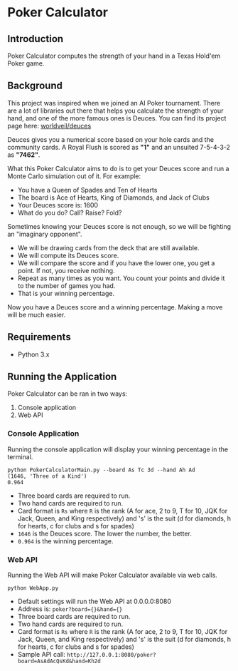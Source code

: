 # Poker Calculator

## Introduction
Poker Calculator computes the strength of your hand in a Texas Hold'em Poker game.

## Background
This project was inspired when we joined an AI Poker tournament. There are a lot of libraries out there that helps you calculate the strength of your hand, and one of the more famous ones is Deuces. You can find its project page here: [worldveil/deuces](https://github.com/worldveil/deuces)

Deuces gives you a numerical score based on your hole cards and the community cards. A Royal Flush is scored as **"1"** and an unsuited 7-5-4-3-2 as **"7462"**.  

What this Poker Calculator aims to do is to get your Deuces score and run a Monte Carlo simulation out of it. For example: 
  * You have a Queen of Spades and Ten of Hearts
  * The board is Ace of Hearts, King of Diamonds, and Jack of Clubs
  * Your Deuces score is: 1600
  * What do you do? Call? Raise? Fold?
  
Sometimes knowing your Deuces score is not enough, so we will be fighting an "imaginary opponent".
  * We will be drawing cards from the deck that are still available. 
  * We will compute its Deuces score.
  * We will compare the score and if you have the lower one, you get a point. If not, you receive nothing.
  * Repeat as many times as you want. You count your points and divide it to the number of games you had. 
  * That is your winning percentage. 
  
Now you have a Deuces score and a winning percentage. Making a move will be much easier.

## Requirements
  * Python 3.x


## Running the Application

Poker Calculator can be ran in two ways:
1. Console application
2. Web API

### Console Application
Running the console application will display your winning percentage in the terminal.
```
python PokerCalculatorMain.py --board As Tc 3d --hand Ah Ad
(1646, 'Three of a Kind')
0.964
```
  * Three board cards are required to run.
  * Two hand cards are required to run.
  * Card format is `Rs` where `R` is the rank (A for ace, 2 to 9, T for 10, JQK for Jack, Queen, and King respectively) and 's' is the suit (d for diamonds, h for hearts, c for clubs and s for spades)
  * `1646` is the Deuces score. The lower the number, the better.
  * `0.964` is the winning percentage.

### Web API
Running the Web API will make Poker Calculator available via web calls.
```
python WebApp.py
```
  * Default settings will run the Web API at 0.0.0.0:8080
  * Address is: `poker?board={}&hand={}`
  * Three board cards are required to run.
  * Two hand cards are required to run.
  * Card format is `Rs` where `R` is the rank (A for ace, 2 to 9, T for 10, JQK for Jack, Queen, and King respectively) and 's' is the suit (d for diamonds, h for hearts, c for clubs and s for spades)
  * Sample API call: `http://127.0.0.1:8080/poker?board=AsAdAcQsKd&hand=Kh2d`
  
  
